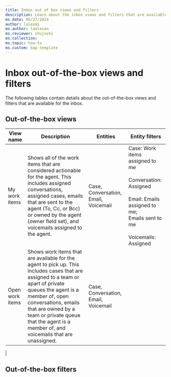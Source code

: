 ```yaml
---
title: Inbox out of box views and filters
description: Learn about the inbox views and filters that are available out of the box.
ms.date: 06/27/2024
author: lalexms
ms.author: laalexan
ms.reviewer: shujoshi
ms.collection:
ms.topic: how-to
ms.custom: bap-template
---
```


# Inbox out-of-the-box views and filters

The following tables contain details about the out-of-the-box views and filters that are available for the inbox.

## Out-of-the-box views

| View name | Description | Entities | Entity filters |
|----------|------------|----------|------------|
| My work items | Shows all of the work items that are considered actionable for the agent. This includes assigned conversations, assigned cases, emails that are sent to the agent (To, Cc, or Bcc) or owned by the agent (owner field set), and voicemails assigned to the agent. | Case, Conversation, Email, Voicemail | Case: Work items assigned to me<br></br>Conversation: Assigned<br></br>Email: Emails assigned to me;</br>Emails sent to me<br></br>Voicemails: Assigned|
| Open work items | Shows work items that are available for the agent to pick up. This includes cases that are assigned to a team or apart of private queues the agent is a member of, open conversations, emails that are owned by a team or private queue that the agent is a member of, and voicemails that are unassigned. | Case, Conversation, Email, Voicemail | 
|



## Out-of-the-box filters




